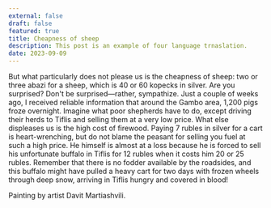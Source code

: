 ```yaml
---
external: false
draft: false
featured: true
title: Cheapness of sheep
description: This post is an example of four language trnaslation.
date: 2023-09-09
---
```


But what particularly does not please us is the cheapness of sheep: two or three abazi for a sheep, which is 40 or 60 kopecks in silver. Are you surprised? Don't be surprised—rather, sympathize. Just a couple of weeks ago, I received reliable information that around the Gambo area, 1,200 pigs froze overnight. Imagine what poor shepherds have to do, except driving their herds to Tiflis and selling them at a very low price. What else displeases us is the high cost of firewood. Paying 7 rubles in silver for a cart is heart-wrenching, but do not blame the peasant for selling you fuel at such a high price. He himself is almost at a loss because he is forced to sell his unfortunate buffalo in Tiflis for 12 rubles when it costs him 20 or 25 rubles. Remember that there is no fodder available by the roadsides, and this buffalo might have pulled a heavy cart for two days with frozen wheels through deep snow, arriving in Tiflis hungry and covered in blood!

Painting by artist Davit Martiashvili.
